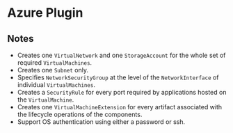 # Azure Plugin

## Notes

* Creates one `VirtualNetwork` and one `StorageAccount` for the whole set of required `VirtualMachines`.
* Creates one `Subnet` only.
* Specifies `NetworkSecurityGroup` at the level of the `NetworkInterface` of individual `VirtualMachines`.
* Creates a `SecurityRule` for every port required by applications hosted on the `VirtualMachine`.
* Creates one `VirtualMachineExtension` for every artifact associated with the lifecycle operations of the components. 
* Support OS authentication using either a password or ssh.
